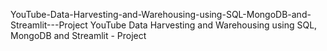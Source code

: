 YouTube-Data-Harvesting-and-Warehousing-using-SQL-MongoDB-and-Streamlit---Project
YouTube Data Harvesting and Warehousing using SQL, MongoDB and Streamlit - Project
